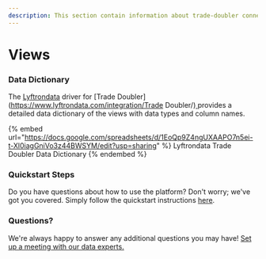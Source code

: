 ```yaml
---
description: This section contain information about trade-doubler connector views information
---
```


# Views

### Data Dictionary

The [Lyftrondata](https://www.lyftrondata.com/) driver for [Trade Doubler](https://www.lyftrondata.com/integration/Trade Doubler/)[ ](https://www.lyftrondata.com/integration/trade-doubler/)provides a detailed data dictionary of the views with data types and column names.

{% embed url="https://docs.google.com/spreadsheets/d/1EoQp9Z4ngUXAAPO7n5ei-t-Xl0iagGniVo3z44BWSYM/edit?usp=sharing" %}
Lyftrondata Trade Doubler Data Dictionary
{% endembed %}

### Quickstart Steps

Do you have questions about how to use the platform? Don't worry; we've got you covered. Simply follow the quickstart instructions [here](../../../../quickstart-steps.md).

### Questions? <a href="#questions" id="questions"></a>

We're always happy to answer any additional questions you may have! [Set up a meeting with our data experts.](https://www.lyftrondata.com/book-a-meeting/)


